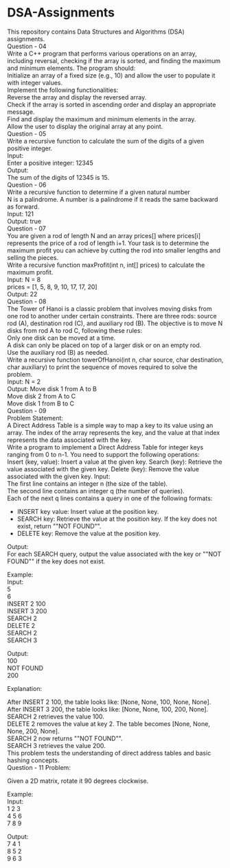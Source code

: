 # DSA-Assignments
This repository contains Data Structures and Algorithms (DSA) assignments.
<br>
Question - 04
<br>
Write a C++ program that performs various operations on an array, including reversal, checking if the array is sorted, and finding the maximum and minimum elements. The program should:
<br>
Initialize an array of a fixed size (e.g., 10) and allow the user to populate it with integer values.
<br>
Implement the following functionalities:
<br>
Reverse the array and display the reversed array.
<br>
Check if the array is sorted in ascending order and display an appropriate message.
<br>
Find and display the maximum and minimum elements in the array.
<br>
Allow the user to display the original array at any point.
<br>
Question - 05
<br>
Write a recursive function to calculate the sum of the digits of a given positive integer.
<br>
Input:
<br>
Enter a positive integer: 12345
<br>
Output:
<br>
The sum of the digits of 12345 is 15.
<br>
Question - 06
<br>
Write a recursive function to determine if a given natural number
<br>
N is a palindrome. A number is a palindrome if it reads the same backward as forward.
<br>
Input: 121
<br>
Output: true
<br>
Question - 07
<br>
You are given a rod of length N and an array prices[] where prices[i] represents the price of a rod of length i+1. Your task is to determine the maximum profit you can achieve by cutting the rod into smaller lengths and selling the pieces.
<br>
Write a recursive function maxProfit(int n, int[] prices) to calculate the maximum profit.
<br>
Input: N = 8
<br>
prices = [1, 5, 8, 9, 10, 17, 17, 20]
<br>
Output: 22
<br>
Question - 08
<br>
The Tower of Hanoi is a classic problem that involves moving disks from one rod to another under certain constraints. There are three rods: source rod (A), destination rod (C), and auxiliary rod (B). The objective is to move N disks from rod A to rod C, following these rules:
<br>
Only one disk can be moved at a time.
<br>
A disk can only be placed on top of a larger disk or on an empty rod.
<br>
Use the auxiliary rod (B) as needed.
<br>
Write a recursive function towerOfHanoi(int n, char source, char destination, char auxiliary) to print the sequence of moves required to solve the problem.
<br>
Input: N = 2
<br>
Output: Move disk 1 from A to B
<br>
Move disk 2 from A to C
<br>
Move disk 1 from B to C
<br>
Question - 09
<br>
Problem Statement:
<br>
A Direct Address Table is a simple way to map a key to its value using an array. The index of the array represents the key, and the value at that index represents the data associated with the key.
<br>
Write a program to implement a Direct Address Table for integer keys ranging from 0 to n-1. You need to support the following operations:
<br>
Insert (key, value): Insert a value at the given key.
Search (key): Retrieve the value associated with the given key.
Delete (key): Remove the value associated with the given key.
Input:
<br>
The first line contains an integer n (the size of the table).
<br>
The second line contains an integer q (the number of queries).
<br>
Each of the next q lines contains a query in one of the following formats:
<br>
- INSERT key value: Insert value at the position key.
- SEARCH key: Retrieve the value at the position key. If the key does not exist, return ""NOT FOUND"".
- DELETE key: Remove the value at the position key.

Output:
<br>
For each SEARCH query, output the value associated with the key or ""NOT FOUND"" if the key does not exist.
<br>

Example:
<br>
Input:
<br>
5
<br>
6
<br>
INSERT 2 100
<br>
INSERT 3 200
<br>
SEARCH 2
<br>
DELETE 2
<br>
SEARCH 2
<br>
SEARCH 3
<br>

Output:
<br>
100
<br>
NOT FOUND
<br>
200
<br>

Explanation:
<br>

After INSERT 2 100, the table looks like: [None, None, 100, None, None].
<br>
After INSERT 3 200, the table looks like: [None, None, 100, 200, None].
<br>
SEARCH 2 retrieves the value 100.
<br>
DELETE 2 removes the value at key 2. The table becomes [None, None, None, 200, None].
<br>
SEARCH 2 now returns ""NOT FOUND"".
<br>
SEARCH 3 retrieves the value 200.
<br>
This problem tests the understanding of direct address tables and basic hashing concepts.
<br>
Question - 11
Problem:

Given a 2D matrix, rotate it 90 degrees clockwise.

Example:
<br>
Input:
<br>
1 2 3
<br>
4 5 6
<br>
7 8 9

Output:
<br>
7 4 1
<br>
8 5 2
<br>
9 6 3


